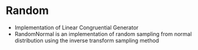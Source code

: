 # Random
- Implementation of Linear Congruential Generator
- RandomNormal is an implementation of random sampling from normal distribution using the inverse transform sampling method
